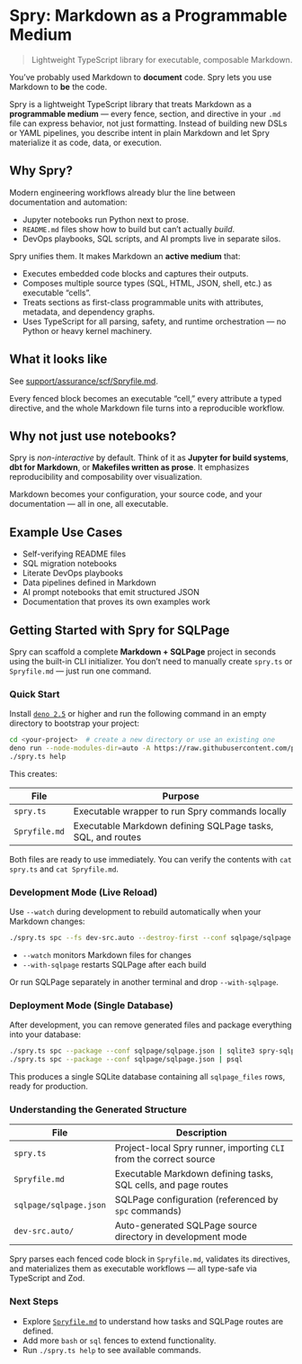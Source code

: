 # Spry: Markdown as a Programmable Medium

> Lightweight TypeScript library for executable, composable Markdown.

You’ve probably used Markdown to **document** code. Spry lets you use Markdown
to **be** the code.

Spry is a lightweight TypeScript library that treats Markdown as a
**programmable medium** — every fence, section, and directive in your `.md` file
can express behavior, not just formatting. Instead of building new DSLs or YAML
pipelines, you describe intent in plain Markdown and let Spry materialize it as
code, data, or execution.

## Why Spry?

Modern engineering workflows already blur the line between documentation and
automation:

- Jupyter notebooks run Python next to prose.
- `README.md` files show how to build but can’t actually _build_.
- DevOps playbooks, SQL scripts, and AI prompts live in separate silos.

Spry unifies them. It makes Markdown an **active medium** that:

- Executes embedded code blocks and captures their outputs.
- Composes multiple source types (SQL, HTML, JSON, shell, etc.) as executable
  “cells”.
- Treats sections as first-class programmable units with attributes, metadata,
  and dependency graphs.
- Uses TypeScript for all parsing, safety, and runtime orchestration — no Python
  or heavy kernel machinery.

## What it looks like

See [support/assurance/scf/Spryfile.md](support/assurance/scf/Spryfile.md).

Every fenced block becomes an executable “cell,” every attribute a typed
directive, and the whole Markdown file turns into a reproducible workflow.

## Why not just use notebooks?

Spry is _non-interactive_ by default. Think of it as **Jupyter for build
systems**, **dbt for Markdown**, or **Makefiles written as prose**. It
emphasizes reproducibility and composability over visualization.

Markdown becomes your configuration, your source code, and your documentation —
all in one, all executable.

## Example Use Cases

- Self-verifying README files
- SQL migration notebooks
- Literate DevOps playbooks
- Data pipelines defined in Markdown
- AI prompt notebooks that emit structured JSON
- Documentation that proves its own examples work

## Getting Started with Spry for SQLPage

Spry can scaffold a complete **Markdown + SQLPage** project in seconds using the
built-in CLI initializer. You don’t need to manually create `spry.ts` or
`Spryfile.md` — just run one command.

### Quick Start

Install [`deno 2.5`](https://deno.land) or higher and run the following command
in an empty directory to bootstrap your project:

```bash
cd <your-project>  # create a new directory or use an existing one
deno run --node-modules-dir=auto -A https://raw.githubusercontent.com/programmablemd/spry/main/lib/sqlpage/cli.ts init
./spry.ts help
```

This creates:

| File          | Purpose                                                     |
| ------------- | ----------------------------------------------------------- |
| `spry.ts`     | Executable wrapper to run Spry commands locally             |
| `Spryfile.md` | Executable Markdown defining SQLPage tasks, SQL, and routes |

Both files are ready to use immediately. You can verify the contents with
`cat spry.ts` and `cat Spryfile.md`.

### Development Mode (Live Reload)

Use `--watch` during development to rebuild automatically when your Markdown
changes:

```bash
./spry.ts spc --fs dev-src.auto --destroy-first --conf sqlpage/sqlpage.json --watch --with-sqlpage
```

- `--watch` monitors Markdown files for changes
- `--with-sqlpage` restarts SQLPage after each build

Or run SQLPage separately in another terminal and drop `--with-sqlpage`.

### Deployment Mode (Single Database)

After development, you can remove generated files and package everything into
your database:

```bash
./spry.ts spc --package --conf sqlpage/sqlpage.json | sqlite3 spry-sqlpage.sqlite.db
./spry.ts spc --package --conf sqlpage/sqlpage.json | psql
```

This produces a single SQLite database containing all `sqlpage_files` rows,
ready for production.

### Understanding the Generated Structure

| File                   | Description                                                        |
| ---------------------- | ------------------------------------------------------------------ |
| `spry.ts`              | Project-local Spry runner, importing `CLI` from the correct source |
| `Spryfile.md`          | Executable Markdown defining tasks, SQL cells, and page routes     |
| `sqlpage/sqlpage.json` | SQLPage configuration (referenced by `spc` commands)               |
| `dev-src.auto/`        | Auto-generated SQLPage source directory in development mode        |

Spry parses each fenced code block in `Spryfile.md`, validates its directives,
and materializes them as executable workflows — all type-safe via TypeScript and
Zod.

### Next Steps

- Explore [`Spryfile.md`](support/assurance/scf/Spryfile.md) to understand how
  tasks and SQLPage routes are defined.
- Add more `bash` or `sql` fences to extend functionality.
- Run `./spry.ts help` to see available commands.

